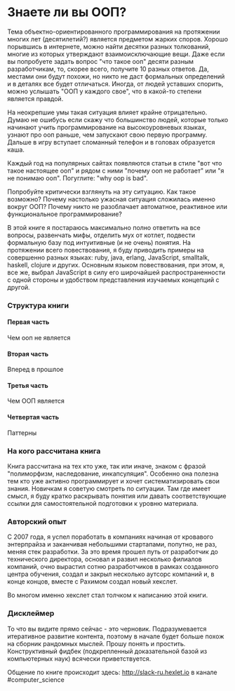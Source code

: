 # Знаете ли вы ООП?

Тема объектно-ориентированного программирования на протяжении многих лет \(десятилетий?\) является предметом жарких споров. Хорошо порывшись в интернете, можно найти десятки разных толкований, многие из которых утверждают взаимоисключающие вещи. Даже если вы попробуете задать вопрос "что такое ооп" десяти разным разработчикам, то, скорее всего, получите 10 разных ответов. Да, местами они будут похожи, но никто не даст формальных определений и в деталях все будет отличаться. Иногда, от людей уставших спорить, можно услышать "ООП у каждого свое", что в какой-то степени является правдой.

На неокрепшие умы такая ситуация влияет крайне отрицательно. Думаю не ошибусь если скажу что большинство людей, которые только начинают учить программирование на высокоуровневых языках, узнают про ооп раньше, чем запускают свою первую программу. Дальше в игру вступает сломанный телефон и в головах образуется каша.

Каждый год на популярных сайтах появляются статьи в стиле "вот что такое настоящее ооп" и рядом с ними "почему ооп не работает" или "я не понимаю ооп". Погуглите: "why oop is bad".

Попробуйте критически взглянуть на эту ситуацию. Как такое возможно? Почему настолько ужасная ситуация сложилась именно вокруг ООП? Почему никто не разоблачает автоматное, реактивное или функциональное программирование?

В этой книге я постараюсь максимально полно ответить на все вопросы, развенчать мифы, отделить мух от котлет, подвести формальную базу под интуитивные (и не очень) понятия. На протяжении всего повествования, я буду приводить примеры на совершенно разных языках: ruby, java, erlang, JavaScript, smalltalk, haskell, clojure и других. Основным языком повествования, при этом, я, все же, выбрал JavaScript в силу его широчайшей распространенности с одной стороны и удобством представления изучаемых концепций с другой.

### Структура книги

#### Первая часть

Чем ооп не является

#### Вторая часть

Вперед в прошлое

#### Третья часть

Чем ООП является

#### Четвертая часть

Паттерны

### На кого рассчитана книга

Книга рассчитана на тех кто уже, так или иначе, знаком с фразой "полиморфизм, наследование, инкапсуляция". Особенно она полезна тем кто уже активно программирует и хочет систематизировать свои знания. Новичкам я советую смотреть по ситуации. Там где имеет смысл, я буду кратко раскрывать понятия или давать соответствующие ссылки для самостоятельной подготовки к уровню материала.

### Авторский опыт

С 2007 года, я успел поработать в компаниях начиная от кровавого энтерпрайза и заканчивая небольшими стартапами, попутно, не раз, меняя стек разработки. За это время прошел путь от разработчик до технического директора, основал и развил несколько филиалов компаний, очно вырастил сотню разработчиков в рамках созданного центра обучения, создал и закрыл несколько аутсорс компаний и, в конце концов, вместе с Рахимом создал новый хекслет.

Во многом именно хекслет стал толчком к написанию этой книги.

### Дисклеймер

То что вы видите прямо сейчас - это черновик. Подразумевается итеративное развитие контента, поэтому в начале будет больше похож на сборник рандомных мыслей. Прошу понять и простить. Конструктивный фидбек (подкрепленный доказательной базой из компьютерных наук) всячески приветствуется. 

Общение по книге происходит здесь: http://slack-ru.hexlet.io в канале #computer_science


